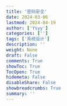 ```yaml
---
title: '密码安全'
date: 2024-03-06
lastmod: 2024-04-19
author: ['Ysyy']
categories: ['']
tags: ['系统设计']
description: ''
weight: None
draft: False
comments: True
showToc: True
TocOpen: True
hidemeta: False
disableShare: False
showbreadcrumbs: True
summary: ''
---
```

